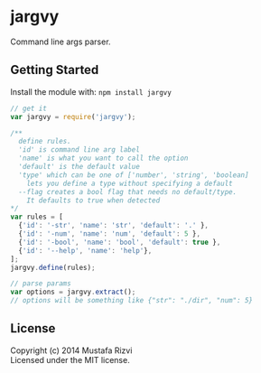 # jargvy

Command line args parser.

## Getting Started
Install the module with: `npm install jargvy`

```javascript
// get it
var jargvy = require('jargvy');

/**
  define rules. 
  'id' is command line arg label
  'name' is what you want to call the option
  'default' is the default value
  'type' which can be one of ['number', 'string', 'boolean]
    lets you define a type without specifying a default
  --flag creates a bool flag that needs no default/type.
    It defaults to true when detected
*/
var rules = [
  {'id': '-str', 'name': 'str', 'default': '.' },
  {'id': '-num', 'name': 'num', 'default': 5 },
  {'id': '-bool', 'name': 'bool', 'default': true },
  {'id': '--help', 'name': 'help'},
];
jargvy.define(rules);

// parse params
var options = jargvy.extract();
// options will be something like {"str": "./dir", "num": 5}
```
## License
Copyright (c) 2014 Mustafa Rizvi  
Licensed under the MIT license.
